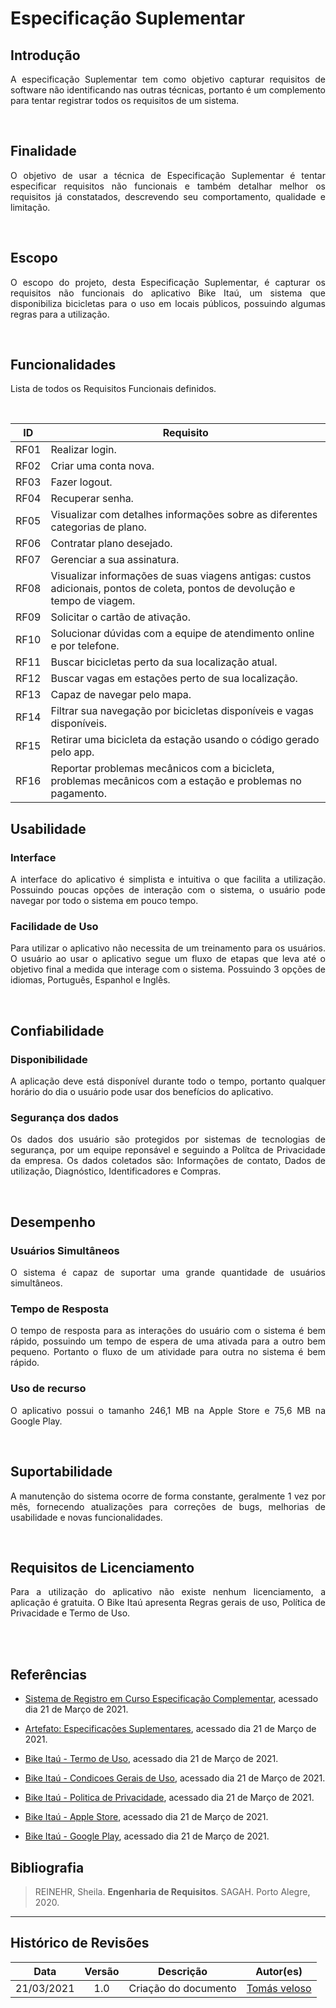 # Especificação Suplementar

## Introdução

<p align = "justify">A especificação Suplementar tem como objetivo capturar requisitos de software não identificando nas outras técnicas, portanto é um
complemento para tentar registrar todos os requisitos de um sistema.</p>
</br>

## Finalidade

<p align = "justify">O objetivo de usar a técnica de Especificação Suplementar é tentar especificar requisitos não funcionais e também detalhar melhor os requisitos já constatados, descrevendo seu comportamento, qualidade e limitação.</p>
</br>

## Escopo

<p align = "justify">O escopo do projeto, desta Especificação Suplementar, é capturar os requisitos não funcionais do aplicativo Bike Itaú, um sistema que disponibiliza bicicletas para o uso em locais públicos, possuindo algumas regras para a utilização.</p>
</br>

## Funcionalidades

<p align = "justify">Lista de todos os Requisitos Funcionais definidos.</p>
</br>

| ID | Requisito |
| :---: | --- |
| RF01 | Realizar login. |
| RF02 | Criar uma conta nova. |
| RF03 | Fazer logout. |
| RF04 | Recuperar senha. |
| RF05 | Visualizar com detalhes informações sobre as diferentes categorias de plano. |
| RF06 | Contratar plano desejado. |
| RF07 | Gerenciar a sua assinatura. |
| RF08 | Visualizar informações de suas viagens antigas: custos adicionais, pontos de coleta, pontos de devolução e tempo de viagem. |
| RF09 | Solicitar o cartão de ativação. |
| RF10 | Solucionar dúvidas com a equipe de atendimento online e por telefone. |
| RF11 | Buscar bicicletas perto da sua localização atual. |
| RF12 | Buscar vagas em estações perto de sua localização. |
| RF13 | Capaz de navegar pelo mapa. |
| RF14 | Filtrar sua navegação por bicicletas disponíveis e vagas disponíveis. |
| RF15 | Retirar uma bicicleta da estação usando o código gerado pelo app. |
| RF16 | Reportar problemas mecânicos com a bicicleta, problemas mecânicos com a estação e problemas no pagamento. |


## Usabilidade

###  Interface

<p align = "justify">A interface do aplicativo é simplista e intuitiva o que facilita a utilização. Possuindo poucas opções de interação com o sistema, o usuário pode navegar por todo o sistema em pouco tempo.</p>

###  Facilidade de Uso

<p align = "justify">Para utilizar o aplicativo não necessita de um treinamento para os usuários. O usuário ao usar o aplicativo segue um fluxo de etapas que leva até o objetivo final a medida que interage com o sistema. Possuindo 3 opções de idiomas, Português, Espanhol e Inglês.</p></br>

## Confiabilidade

###  Disponibilidade

<p align = "justify">A aplicação deve está disponível durante todo o tempo, portanto qualquer horário do dia o usuário pode usar dos benefícios do aplicativo.</p>

###  Segurança dos dados

<p align = "justify">Os dados dos usuário são protegidos por sistemas de tecnologias de segurança, por um equipe reponsável e seguindo a Polítca de Privacidade da empresa. Os dados coletados são: Informações de contato, Dados de utilização, Diagnóstico, Identificado­res e Compras.</p></br>

## Desempenho

### Usuários Simultâneos

<p align = "justify">O sistema é capaz de suportar uma grande quantidade de usuários simultâneos.</p>


### Tempo de Resposta

<p align = "justify">O tempo de resposta para as interações do usuário com o sistema é bem rápido, possuindo um tempo de espera de uma ativada para a outro bem pequeno. Portanto o fluxo de um atividade para outra no sistema é bem rápido.</p>

### Uso de recurso

<p align = "justify">O aplicativo possui o tamanho 246,1 MB na Apple Store e 75,6 MB na Google Play.</p></br>

## Suportabilidade

<p align = "justify">A manutenção do sistema ocorre de forma constante, geralmente 1 vez por mês, fornecendo atualizações para correções de bugs, melhorias de usabilidade e novas funcionalidades. </p></br>

## Requisitos de Licenciamento

<p align = "justify">Para a utilização do aplicativo não existe nenhum licenciamento, a aplicação é gratuita. O Bike Itaú apresenta Regras gerais de uso, Política de Privacidade e Termo de Uso. </p><br/></br>

## Referências

* [Sistema de Registro em Curso Especificação Complementar](https://www.cin.ufpe.br/~gta/rup-vc/extend.formal_resources/guidances/examples/resources/supplspec_v1.htm), acessado dia 21 de Março de 2021.

* [Artefato: Especificações Suplementares](https://www.cin.ufpe.br/~gta/rup-vc/core.base_rup/workproducts/rup_supplementary_specification_F5ACAA22.html), acessado dia 21 de Março de 2021.

* [Bike Itaú - Termo de Uso](https://bikeitau.com.br/bikesampa/termo-de-uso/), acessado dia 21 de Março de 2021.

* [Bike Itaú - Condicoes Gerais de Uso](https://bikeitau.com.br/bikesampa/condicoes-gerais-de-uso/), acessado dia 21 de Março de 2021.

* [Bike Itaú - Politica de Privacidade](https://bikeitau.com.br/bikepe/politica-de-privacidade/), acessado dia 21 de Março de 2021.

* [Bike Itaú - Apple Store](https://apps.apple.com/br/app/bike-ita%C3%BA/id1270864475), acessado dia 21 de Março de 2021.

* [Bike Itaú - Google Play](https://play.google.com/store/apps/details?id=pbsc.cyclefinder.tembici&hl=pt_BR&gl=US), acessado dia 21 de Março de 2021.


## Bibliografia

> REINEHR, Sheila. **Engenharia de Requisitos**. SAGAH. Porto Alegre, 2020.

---


## Histórico de Revisões

| Data | Versão | Descrição | Autor(es) |
| :----: | :----: | :----: | :----: |
| 21/03/2021 | 1.0 | Criação do documento | [Tomás veloso](https://github.com/tomasvelos0) |